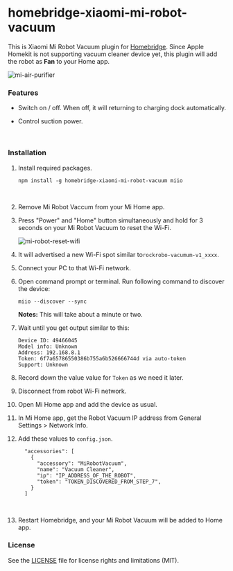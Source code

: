 # homebridge-xiaomi-mi-robot-vacuum

This is Xiaomi Mi Robot Vacuum plugin for [Homebridge](https://github.com/nfarina/homebridge). Since Apple Homekit is not supporting vacuum cleaner device yet, this plugin will add the robot as **Fan** to your Home app.

![mi-air-purifier](https://cloud.githubusercontent.com/assets/73107/25977694/d630303c-36ef-11e7-8c6f-12b2266be855.jpg)

### Features

* Switch on / off. When off, it will returning to charging dock automatically.

* Control suction power.

  ​




### Installation

1. Install required packages.

   ```
   npm install -g homebridge-xiaomi-mi-robot-vacuum miio
   ```

   ​

2. Remove Mi Robot Vaccum from your Mi Home app.

3. Press "Power" and "Home" button simultaneously and hold for 3 seconds on your Mi Robot Vacuum to reset the Wi-Fi.

   ![mi-robot-reset-wifi](https://cloud.githubusercontent.com/assets/73107/26273343/278c36a2-3d61-11e7-8e08-b5bc25cc407f.png)

4. It will advertised a new Wi-Fi spot similar to`rockrobo-vacumum-v1_xxxx`.

5. Connect your PC to that Wi-Fi network.

6. Open command prompt or terminal. Run following command to discover the device:

   ```
   miio --discover --sync
   ```

   **Notes:** This will take about a minute or two.

7. Wait until you get output similar to this:

   ```
   Device ID: 49466045
   Model info: Unknown
   Address: 192.168.8.1
   Token: 6f7a65786550386b755a6b526666744d via auto-token
   Support: Unknown
   ```

8. Record down the value value for `Token` as we need it later.

9. Disconnect from robot Wi-Fi network.

10. Open Mi Home app and add the device as usual.

11. In Mi Home app, get the Robot Vacuum IP address from General Settings > Network Info.

12. Add these values to `config.json`.

    ```
      "accessories": [
        {
          "accessory": "MiRobotVacuum",
          "name": "Vacuum Cleaner",
          "ip": "IP_ADDRESS_OF_THE_ROBOT",
          "token": "TOKEN_DISCOVERED_FROM_STEP_7",
        }
      ]
    ```

    ​

13. Restart Homebridge, and your Mi Robot Vacuum will be added to Home app.



### License

See the [LICENSE](https://github.com/seikan/homebridge-xiaomi-mi-robot-vacuum/blob/master/LICENSE.md) file for license rights and limitations (MIT).



